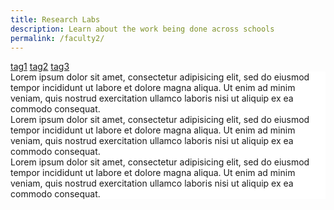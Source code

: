 ```yaml
---
title: Research Labs
description: Learn about the work being done across schools
permalink: /faculty2/
---
```

<style type="text/css">
  .noborder {border:0px;
  border-color:rgb(255,255,255);
  box-shadow:none;
  background-color:rgb(255,255,255);}
</style>

<a data-toggle="collapse" data-parent="#accordion" href="#collapse1">
<span class="badge">tag1</span></a>
<a data-toggle="collapse" data-parent="#accordion" href="#collapse2">
<span class="badge">tag2</span></a>
<a data-toggle="collapse" data-parent="#accordion" href="#collapse3">
<span class="badge">tag3</span></a>

<div class="panel-group" id="accordion">
 <div class="noborder panel panel-default">
   <div id="collapse1" class="panel-collapse collapse in">
     Lorem ipsum dolor sit amet, consectetur adipisicing elit,
     sed do eiusmod tempor incididunt ut labore et dolore magna aliqua. Ut enim ad
     minim veniam, quis nostrud exercitation ullamco laboris nisi ut aliquip ex ea
     commodo consequat.
   </div>
 </div>
 <div class="noborder panel panel-default">
   <div id="collapse2" class="panel-collapse collapse">
   Lorem ipsum dolor sit amet, consectetur adipisicing elit,
   sed do eiusmod tempor incididunt ut labore et dolore magna aliqua. Ut enim ad
   minim veniam, quis nostrud exercitation ullamco laboris nisi ut aliquip ex ea
   commodo consequat.
   </div>
 </div>
 <div class="noborder panel panel-default">
   <div id="collapse3" class="panel-collapse collapse">
   Lorem ipsum dolor sit amet, consectetur adipisicing elit,
   sed do eiusmod tempor incididunt ut labore et dolore magna aliqua. Ut enim ad
   minim veniam, quis nostrud exercitation ullamco laboris nisi ut aliquip ex ea
   commodo consequat.
   </div>
 </div>
</div>
